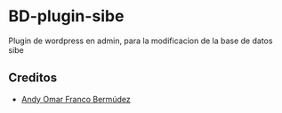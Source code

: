 # BD-plugin-sibe
Plugin de wordpress en admin, para la modificacion de la base de datos sibe
## Creditos

- [Andy Omar Franco Bermúdez](https://gitlab.com/Andyfranco07)